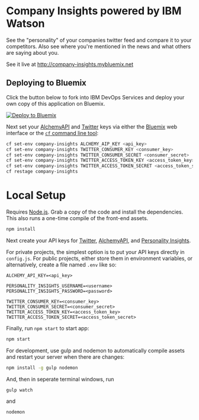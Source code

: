# Company Insights powered by IBM Watson

See the "personality" of your companies twitter feed and compare it to your competitors. 
Also see where you're mentioned in the news and what others are saying about you.

See it live at http://company-insights.mybluemix.net

## Deploying to Bluemix

Click the button below to fork into IBM DevOps Services and deploy your own copy of this application on Bluemix.

[![Deploy to Bluemix](https://bluemix.net/deploy/button.png)](https://bluemix.net/deploy?repository=https://github.com/watson-developer-cloud/company-insights)

Next set your [AlchemyAPI] and [Twitter] keys via either the [Bluemix] web interface or the [`cf` command line tool]:

```sh
cf set-env company-insights ALCHEMY_AIP_KEY <api_key>
cf set-env company-insights TWITTER_CONSUMER_KEY <consumer_key>
cf set-env company-insights TWITTER_CONSUMER_SECRET <consumer_secret>
cf set-env company-insights TWITTER_ACCESS_TOKEN_KEY <access_token_key>
cf set-env company-insights TWITTER_ACCESS_TOKEN_SECRET <access_token_secret>
cf restage company-insights
```

# Local Setup

Requires [Node.js]. Grab a copy of the code and install the dependencies. 
This also runs a one-time compile of the front-end assets.

```sh
npm install
```

Next create your API keys for [Twitter], [AlchemyAPI], and [Personality Insights].

For private projects, the simplest option is to put your API keys directly in `config.js`.
For public projects, either store them in environment variables, or alternatively, create a file named `.env` like so:

```
ALCHEMY_API_KEY=<api_key>

PERSONALITY_INSIGHTS_USERNAME=<username>
PERSONALITY_INSIGHTS_PASSWORD=<password>

TWITTER_CONSUMER_KEY=<consumer_key>
TWITTER_CONSUMER_SECRET=<consumer_secret>
TWITTER_ACCESS_TOKEN_KEY=<access_token_key>
TWITTER_ACCESS_TOKEN_SECRET=<access_token_secret>
```
  
Finally, run `npm start` to start app:

```sh
npm start
```

For development, use gulp and nodemon to automatically compile assets and restart your server when there are changes:

```sh
npm install -g gulp nodemon
```

And, then in seperate terminal windows, run
```sh
gulp watch
```

and

```sh
nodemon
```

[Node.js]: https://nodejs.org/
[Bower]: http://bower.io/
[Twitter]: https://apps.twitter.com/
[AlchemyAPI]: http://www.alchemyapi.com/api/register.html
[Personality Insights]: https://www.ibm.com/smarterplanet/us/en/ibmwatson/developercloud/doc/getting_started/gs-credentials.shtml
[Sign up for Bluemix]: https://apps.admin.ibmcloud.com/manage/trial/bluemix.html
[Bluemix]: https://console.ng.bluemix.net/
[Cloud Foundry]: https://www.cloudfoundry.org/
[`cf` command line tool]: https://github.com/cloudfoundry/cli/releases
[domain]: http://docs.cloudfoundry.org/devguide/deploy-apps/manifest.html#domain
[subdomain]: http://docs.cloudfoundry.org/devguide/deploy-apps/manifest.html#host
